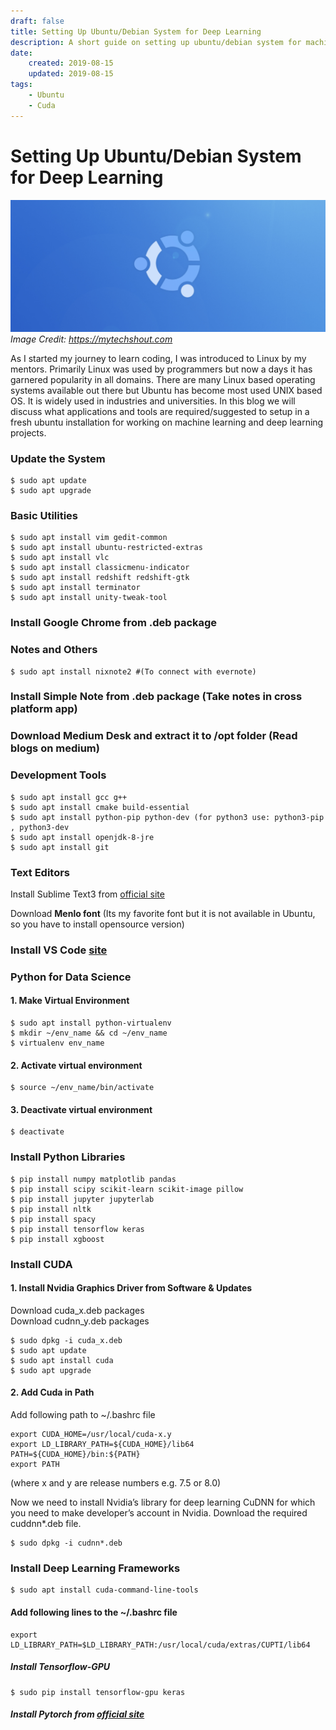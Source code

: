 ```yaml
---
draft: false
title: Setting Up Ubuntu/Debian System for Deep Learning
description: A short guide on setting up ubuntu/debian system for machine learning
date:
    created: 2019-08-15
    updated: 2019-08-15
tags:
    - Ubuntu
    - Cuda
---
```


# Setting Up Ubuntu/Debian System for Deep Learning

![ubuntu](./../../assets/ubuntu-logo.png)
*Image Credit: https://mytechshout.com*

As I started my journey to learn coding, I was introduced to Linux by my mentors. 
Primarily Linux was used by programmers but now a days it has garnered 
popularity in all domains. There are many Linux based operating  systems 
available out there but Ubuntu has become most used UNIX based OS. 
It is widely used in industries and universities. In this blog we will 
discuss what applications and tools are required/suggested to setup in a 
fresh ubuntu installation for working on machine learning and deep 
learning projects.

### Update the System
    $ sudo apt update
    $ sudo apt upgrade

### Basic Utilities

    $ sudo apt install vim gedit-common
    $ sudo apt install ubuntu-restricted-extras
    $ sudo apt install vlc
    $ sudo apt install classicmenu-indicator
    $ sudo apt install redshift redshift-gtk
    $ sudo apt install terminator
    $ sudo apt install unity-tweak-tool

### Install Google Chrome from .deb package

### Notes and Others
    $ sudo apt install nixnote2 #(To connect with evernote)
    
### Install Simple Note from .deb package (Take notes in cross platform app)

### Download Medium Desk and extract it to /opt folder (Read blogs on medium)

### Development Tools

    $ sudo apt install gcc g++
    $ sudo apt install cmake build-essential
    $ sudo apt install python-pip python-dev (for python3 use: python3-pip , python3-dev
    $ sudo apt install openjdk-8-jre
    $ sudo apt install git
    
### Text Editors
Install Sublime Text3 from [official site](https://www.sublimetext.com/3)

Download **Menlo font** (Its my favorite font but it is not available in Ubuntu, so you have to install opensource version)

### Install VS Code [site](https://code.visualstudio.com/)

### Python for Data Science

#### 1. Make Virtual Environment

    $ sudo apt install python-virtualenv
    $ mkdir ~/env_name && cd ~/env_name
    $ virtualenv env_name
    
#### 2. Activate virtual environment

    $ source ~/env_name/bin/activate
    
#### 3. Deactivate virtual environment

    $ deactivate
    
    
### Install Python Libraries

    $ pip install numpy matplotlib pandas
    $ pip install scipy scikit-learn scikit-image pillow
    $ pip install jupyter jupyterlab
    $ pip install nltk
    $ pip install spacy
    $ pip install tensorflow keras
    $ pip install xgboost
    
### Install CUDA
#### 1. Install Nvidia Graphics Driver from Software & Updates

Download cuda_x.deb packages <br>
Download cudnn_y.deb packages <br>

    $ sudo dpkg -i cuda_x.deb
    $ sudo apt update
    $ sudo apt install cuda
    $ sudo apt upgrade
    
#### 2. Add Cuda in Path

Add following path to ~/.bashrc file

    export CUDA_HOME=/usr/local/cuda-x.y
    export LD_LIBRARY_PATH=${CUDA_HOME}/lib64
    PATH=${CUDA_HOME}/bin:${PATH}
    export PATH
(where x and y are release numbers e.g. 7.5 or 8.0)

Now we need to install Nvidia’s library for deep learning CuDNN for which 
you need to make developer’s account in Nvidia. Download the required 
cuddnn*.deb file.

    $ sudo dpkg -i cudnn*.deb
    
### Install Deep Learning Frameworks
    $ sudo apt install cuda-command-line-tools

#### Add following lines to the ~/.bashrc file

    export LD_LIBRARY_PATH=$LD_LIBRARY_PATH:/usr/local/cuda/extras/CUPTI/lib64

##### Install Tensorflow-GPU
    $ sudo pip install tensorflow-gpu keras
    
##### Install Pytorch from [official site](https://pytorch.org/)